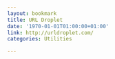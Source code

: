 ```yaml
---
layout: bookmark
title: URL Droplet
date: '1970-01-01T01:00:00+01:00'
link: http://urldroplet.com/
categories: Utilities

---
```

